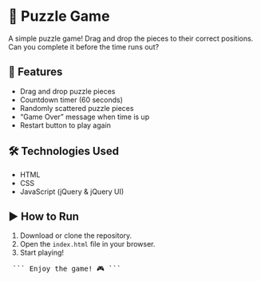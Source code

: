 # 🧩 Puzzle Game

A simple puzzle game! Drag and drop the pieces to their correct positions. Can you complete it before the time runs out?

## 🚀 Features

- Drag and drop puzzle pieces
- Countdown timer (60 seconds)
- Randomly scattered puzzle pieces
- “Game Over” message when time is up
- Restart button to play again

## 🛠️ Technologies Used

- HTML  
- CSS  
- JavaScript (jQuery & jQuery UI)

## ▶️ How to Run

1. Download or clone the repository.
2. Open the `index.html` file in your browser.
3. Start playing!

<pre> ``` Enjoy the game! 🎮 ``` </pre>

